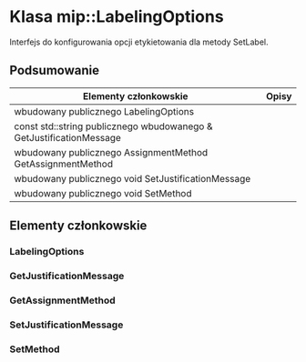 # <a name="class-miplabelingoptions"></a>Klasa mip::LabelingOptions 
Interfejs do konfigurowania opcji etykietowania dla metody SetLabel.
## <a name="summary"></a>Podsumowanie
 Elementy członkowskie                        | Opisy                                
--------------------------------|---------------------------------------------
wbudowany publicznego LabelingOptions | 
const std::string publicznego wbudowanego & GetJustificationMessage | 
wbudowany publicznego AssignmentMethod GetAssignmentMethod | 
wbudowany publicznego void SetJustificationMessage | 
wbudowany publicznego void SetMethod | 
## <a name="members"></a>Elementy członkowskie
### <a name="labelingoptions"></a>LabelingOptions
### <a name="getjustificationmessage"></a>GetJustificationMessage
### <a name="getassignmentmethod"></a>GetAssignmentMethod
### <a name="setjustificationmessage"></a>SetJustificationMessage
### <a name="setmethod"></a>SetMethod